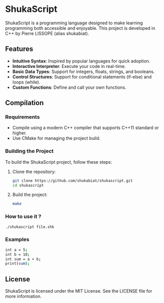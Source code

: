 # ShukaScript

ShukaScript is a programming language designed to make learning programming both accessible and enjoyable. This project is developed in C++ by Pierre LISSOPE (alias shukabiat).

## Features

- **Intuitive Syntax**: Inspired by popular languages for quick adoption.
- **Interactive Interpreter**: Execute your code in real-time.
- **Basic Data Types**: Support for integers, floats, strings, and booleans.
- **Control Structures**: Support for conditional statements (if-else) and loops (while).
- **Custom Functions**: Define and call your own functions.

## Compilation

### Requirements

- Compile using a modern C++ compiler that supports C++11 standard or higher.
- Use CMake for managing the project build.

### Building the Project

To build the ShukaScript project, follow these steps:

1. Clone the repository:
   ```bash
   git clone https://github.com/shukabiat/shukascript.git
   cd shukascript
   ```
2. Build the project:
   ```bash
   make
   ```

### How to use it ?

```bash
./shukascript file.shk
```

### Examples

```bash
int a = 5;
int b = 10;
int sum = a + b;
print(sum);
```

## License
ShukaScript is licensed under the MIT License. See the LICENSE file for more information.
